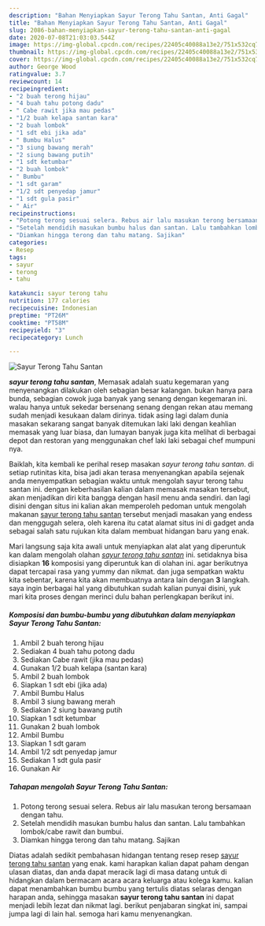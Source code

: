 ```yaml
---
description: "Bahan Menyiapkan Sayur Terong Tahu Santan, Anti Gagal"
title: "Bahan Menyiapkan Sayur Terong Tahu Santan, Anti Gagal"
slug: 2086-bahan-menyiapkan-sayur-terong-tahu-santan-anti-gagal
date: 2020-07-08T21:03:03.544Z
image: https://img-global.cpcdn.com/recipes/22405c40088a13e2/751x532cq70/sayur-terong-tahu-santan-foto-resep-utama.jpg
thumbnail: https://img-global.cpcdn.com/recipes/22405c40088a13e2/751x532cq70/sayur-terong-tahu-santan-foto-resep-utama.jpg
cover: https://img-global.cpcdn.com/recipes/22405c40088a13e2/751x532cq70/sayur-terong-tahu-santan-foto-resep-utama.jpg
author: George Wood
ratingvalue: 3.7
reviewcount: 14
recipeingredient:
- "2 buah terong hijau"
- "4 buah tahu potong dadu"
- " Cabe rawit jika mau pedas"
- "1/2 buah kelapa santan kara"
- "2 buah lombok"
- "1 sdt ebi jika ada"
- " Bumbu Halus"
- "3 siung bawang merah"
- "2 siung bawang putih"
- "1 sdt ketumbar"
- "2 buah lombok"
- " Bumbu"
- "1 sdt garam"
- "1/2 sdt penyedap jamur"
- "1 sdt gula pasir"
- " Air"
recipeinstructions:
- "Potong terong sesuai selera. Rebus air lalu masukan terong bersamaan dengan tahu."
- "Setelah mendidih masukan bumbu halus dan santan. Lalu tambahkan lombok/cabe rawit dan bumbui."
- "Diamkan hingga terong dan tahu matang. Sajikan"
categories:
- Resep
tags:
- sayur
- terong
- tahu

katakunci: sayur terong tahu 
nutrition: 177 calories
recipecuisine: Indonesian
preptime: "PT26M"
cooktime: "PT58M"
recipeyield: "3"
recipecategory: Lunch

---
```



![Sayur Terong Tahu Santan](https://img-global.cpcdn.com/recipes/22405c40088a13e2/751x532cq70/sayur-terong-tahu-santan-foto-resep-utama.jpg)

<b><i>sayur terong tahu santan</i></b>, Memasak adalah suatu kegemaran yang menyenangkan dilakukan oleh sebagian besar kalangan. bukan hanya para bunda, sebagian cowok juga banyak yang senang dengan kegemaran ini. walau hanya untuk sekedar bersenang senang dengan rekan atau memang sudah menjadi kesukaan dalam dirinya. tidak asing lagi dalam dunia masakan sekarang sangat banyak ditemukan laki laki dengan keahlian memasak yang luar biasa, dan lumayan banyak juga kita melihat di berbagai depot dan restoran yang menggunakan chef laki laki sebagai chef mumpuni nya.



Baiklah, kita kembali ke perihal resep masakan <i>sayur terong tahu santan</i>. di setiap rutinitas kita, bisa jadi akan terasa menyenangkan apabila sejenak anda menyempatkan sebagian waktu untuk mengolah sayur terong tahu santan ini. dengan keberhasilan kalian dalam memasak masakan tersebut, akan menjadikan diri kita bangga dengan hasil menu anda sendiri. dan lagi disini dengan situs ini kalian akan memperoleh pedoman untuk mengolah makanan <u>sayur terong tahu santan</u> tersebut menjadi masakan yang endess dan menggugah selera, oleh karena itu catat alamat situs ini di gadget anda sebagai salah satu rujukan kita dalam membuat hidangan baru yang enak.


Mari langsung saja kita awali untuk menyiapkan alat alat yang diperuntuk kan dalam mengolah olahan <u><i>sayur terong tahu santan</i></u> ini. setidaknya bisa disiapkan <b>16</b> komposisi yang diperuntuk kan di olahan ini. agar berikutnya dapat tercapai rasa yang yummy dan nikmat. dan juga sempatkan waktu kita sebentar, karena kita akan membuatnya antara lain dengan <b>3</b> langkah. saya ingin berbagai hal yang dibutuhkan sudah kalian punyai disini, yuk mari kita proses dengan merinci dulu bahan perlengkapan berikut ini.

<!--inarticleads1-->

##### Komposisi dan bumbu-bumbu yang dibutuhkan dalam menyiapkan Sayur Terong Tahu Santan:

1. Ambil 2 buah terong hijau
1. Sediakan 4 buah tahu potong dadu
1. Sediakan  Cabe rawit (jika mau pedas)
1. Gunakan 1/2 buah kelapa (santan kara)
1. Ambil 2 buah lombok
1. Siapkan 1 sdt ebi (jika ada)
1. Ambil  Bumbu Halus
1. Ambil 3 siung bawang merah
1. Sediakan 2 siung bawang putih
1. Siapkan 1 sdt ketumbar
1. Gunakan 2 buah lombok
1. Ambil  Bumbu
1. Siapkan 1 sdt garam
1. Ambil 1/2 sdt penyedap jamur
1. Sediakan 1 sdt gula pasir
1. Gunakan  Air




<!--inarticleads2-->

##### Tahapan mengolah Sayur Terong Tahu Santan:

1. Potong terong sesuai selera. Rebus air lalu masukan terong bersamaan dengan tahu.
1. Setelah mendidih masukan bumbu halus dan santan. Lalu tambahkan lombok/cabe rawit dan bumbui.
1. Diamkan hingga terong dan tahu matang. Sajikan




Diatas adalah sedikit pembahasan hidangan tentang resep resep <u>sayur terong tahu santan</u> yang enak. kami harapkan kalian dapat paham dengan ulasan diatas, dan anda dapat meracik lagi di masa datang untuk di hidangkan dalam bermacam acara acara keluarga atau kolega kamu. kalian dapat menambahkan bumbu bumbu yang tertulis diatas selaras dengan harapan anda, sehingga masakan <b>sayur terong tahu santan</b> ini dapat menjadi lebih lezat dan nikmat lagi. berikut penjabaran singkat ini, sampai jumpa lagi di lain hal. semoga hari kamu menyenangkan.
